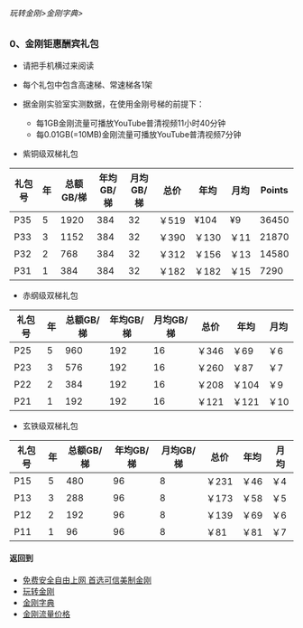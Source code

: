 ###### 玩转金刚>金刚字典>
### 0、金刚钜惠酬宾礼包
- 请把手机横过来阅读
- 每个礼包中包含高速梯、常速梯各1架
- 据金刚实验室实测数据，在使用金刚号梯的前提下：
  - 每1GB金刚流量可播放YouTube普清视频11小时40分钟
  - 每0.01GB(=10MB)金刚流量可播放YouTube普清视频7分钟

- 紫铜级双梯礼包

|礼包号|年|总额GB/梯|年均GB/梯|月均GB/梯 |总价|年均|月均|Points|
|-----|--|-----|-----|-----|-----|----|--|--|
|P35  |5|1920  |384  |32|￥519|¥104| ¥9|36450|
|P33  |3|1152  |384  |32|￥390|￥130|￥11|21870|
|P32  |2|768   |384  |32|￥312|￥156|￥13|14580|
|P31  |1|384   |384  |32|￥182|￥182|￥15|7290|



- 赤纲级双梯礼包

|礼包号|年|总额GB/梯|年均GB/梯|月均GB/梯 |总价|年均|月均|
|-----|--|-----|-----|-----|-----|----|--| 
|P25|5|960|192|16|￥346|￥69|￥6|
|P23|3|576|192|16|￥260|￥87|￥7|
|P22|2|384|192|16|￥208|￥104|￥9|
|P21|1|192|192|16|￥121|￥121|￥10|

- 玄铁级双梯礼包

|礼包号|年|总额GB/梯|年均GB/梯|月均GB/梯 |总价|年均|月均|
|-----|--|-----|-----|-----|-----|----|--| 
|P15	|5	|480	|96	|8	|￥231	|￥46	|￥4|
|P13	|3	|288	|96	|8	|￥173	|￥58	|￥5|
|P12	|2	|192	|96	|8	|￥139	|￥69	|￥6|
|P11	|1	|96	|96	|8	|￥81	|￥81	|￥7|

#### 返回到
- [免费安全自由上网 首选可信美制金刚](https://github.com/a2zitpro/web/blob/master/%E5%BE%80%E5%90%8E%E7%BF%BB.md)
- [玩转金刚](https://github.com/a2zitpro/web/blob/master/LadderFree/A.md)
- [金刚字典](https://github.com/a2zitpro/web/blob/master/LadderFree/kkDictionary/KKDictionary.md)
- [金刚流量价格](https://github.com/a2zitpro/web/blob/master/LadderFree/kkDictionary/Price/KKDTPrice.md)



